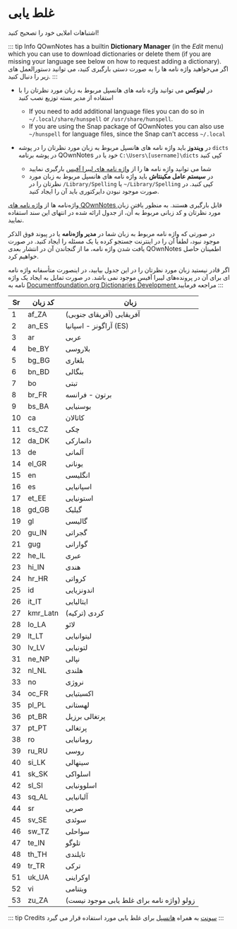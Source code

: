 # غلط یابی

اشتباهات املایی خود را تصحیح کنید!

::: tip Info
QOwnNotes has a builtin **Dictionary Manager** (in the _Edit_ menu) which you can use to download dictionaries or delete them (if you are missing your language see below on how to request adding a dictionary). اگر می‌خواهید واژه نامه ها را به صورت دستی بارگیری کنید، می توانید دستورالعمل های زیر را دنبال کنید.
:::

- در **لینوکس** می توانید واژه نامه های هانسپل مربوط به زبان مورد نظرتان را با استفاده از مدیر بسته توزیع نصب کنید

  - If you need to add additional language files you can do so in `~/.local/share/hunspell` or `/usr/share/hunspell`.
  - If you are using the Snap package of QOwnNotes you can also use `~/hunspell` for language files, since the Snap can't access `~/.local`

- در **ویندوز** باید واژه نامه های هانسپل مربوط به زبان مورد نظرتان را در پوشه `
dicts
` در پوشه برنامه QOwnNotes خود یا در `
C:\Users\[username]\dicts
` کپی کنید
  - شما می توانید واژه نامه ها را از [واژه نامه های لیبرا آفیس](https://github.com/LibreOffice/dictionaries) بارگیری نمایید
  - در **سیستم عامل مکینتاش** باید واژه نامه های هانسپل مربوط به زبان مورد نظرتان را در `
/Library/Spelling
` یا `
~/Library/Spelling
` کپی کنید. در صورت موجود نبودن دایرکتوری باید آن را ایجاد کنید.

واژه‌نامه ها از [واژه نامه های QOwnNotes ](https://github.com/qownnotes/dictionaries) قابل بارگیری هستند. به منظور یافتن زبان مورد نظرتان و کد زبانی مربوط به آن، از جدول ارائه شده در انتهای این سند استفاده نمایید.

در صورتی که واژه نامه مربوط به زبان شما در **مدیر واژه‌نامه** یا در پیوند فوق الذکر موجود نبود، لطفاً آن را در اینترنت جستجو کرده یا یک مسئله را ایجاد کنید. در صورت یافت شدن واژه نامه، ما از گنجاندن آن در انتشار بعدی QOwnNotes اطمینان حاصل خواهیم کرد.

اگر قادر نیستید زبان مورد نظرتان را در این جدول بیابید، در اینصورت متأسفانه واژه نامه ای برای آن در پرونده‌های لیبرا آفیس موجود نمی باشد. در صورت تمایل به ایجاد یک واژه نامه به [ Documentfoundation.org Dictionaries Development ](https://wiki.documentfoundation.org/Development/Dictionaries) مراجعه فرمایید
:::

| Sr | کد زبان  | زبان                                      |
| -- | -------- | ----------------------------------------- |
| 1  | af_ZA    | آفریقایی (آفریقای جنوبی)                  |
| 2  | an_ES    | آراگونز - اسپانیا (ES)                    |
| 3  | ar       | عربی                                      |
| 4  | be_BY    | بلاروسی                                   |
| 5  | bg_BG    | بلغاری                                    |
| 6  | bn_BD    | بنگالی                                    |
| 7  | bo       | تبتی                                      |
| 8  | br_FR    | برتون - فرانسه                            |
| 9  | bs_BA    | بوسنیایی                                  |
| 10 | ca       | کاتالان                                   |
| 11 | cs_CZ    | چکی                                       |
| 12 | da_DK    | دانمارکی                                  |
| 13 | de       | آلمانی                                    |
| 14 | el_GR    | یونانی                                    |
| 15 | en       | انگلیسی                                   |
| 16 | es       | اسپانیایی                                 |
| 17 | et_EE    | استونیایی                                 |
| 18 | gd_GB    | گیلیک                                     |
| 19 | gl       | گالیسی                                    |
| 20 | gu_IN    | گجراتی                                    |
| 21 | gug      | گوارانی                                   |
| 22 | he_IL    | عبری                                      |
| 23 | hi_IN    | هندی                                      |
| 24 | hr_HR    | کرواتی                                    |
| 25 | id       | اندونزیایی                                |
| 26 | it_IT    | ایتالیایی                                 |
| 27 | kmr_Latn | کردی (ترکیه)                              |
| 28 | lo_LA    | لائو                                      |
| 29 | lt_LT    | لیتوانیایی                                |
| 30 | lv_LV    | لتونیایی                                  |
| 31 | ne_NP    | نپالی                                     |
| 32 | nl_NL    | هلندی                                     |
| 33 | no       | نروژی                                     |
| 34 | oc_FR    | اکسیتیایی                                 |
| 35 | pl_PL    | لهستانی                                   |
| 36 | pt_BR    | پرتغالی برزیل                             |
| 37 | pt_PT    | پرتغالی                                   |
| 38 | ro       | رومانیایی                                 |
| 39 | ru_RU    | روسی                                      |
| 40 | si_LK    | سینهالی                                   |
| 41 | sk_SK    | اسلواکی                                   |
| 42 | sl_Sl    | اسلوونیایی                                |
| 43 | sq_AL    | آلبانیایی                                 |
| 44 | sr       | صربی                                      |
| 45 | sv_SE    | سوئدی                                     |
| 46 | sw_TZ    | سواحلی                                    |
| 47 | te_IN    | تلوگو                                     |
| 48 | th_TH    | تایلندی                                   |
| 49 | tr_TR    | ترکی                                      |
| 51 | uk_UA    | اوکراینی                                  |
| 52 | vi       | ویتنامی                                   |
| 53 | zu_ZA    | زولو (واژه نامه برای غلط یابی موجود نیست) |

::: tip
Credits [سونت](https://github.com/KDE/sonnet) به همراه [هانسپل](https://hunspell.github.io/) برای غلط یابی مورد استفاده قرار می گیرد
:::
